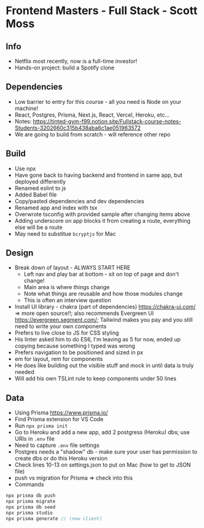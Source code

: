 # Frontend Masters - Full Stack - Scott Moss

## Info

- Netflix most recently, now is a full-time investor!
- Hands-on project: build a Spotify clone

## Dependencies

- Low barrier to entry for this course - all you need is Node on your machine!
- React, Postgres, Prisma, Next.js, React, Vercel, Heroku, etc...
- Notes: <https://tinted-gym-f99.notion.site/Fullstack-course-notes-Students-3202660c315b438aba6c1ae051963572>
- We are going to build from scratch - will reference other repo

## Build

- Use npx
- Have gone back to having backend and frontend in same app, but deployed differently
- Renamed eslint to js
- Added Babel file
- Copy/pasted dependencies and dev dependencies
- Renamed app and index with tsx
- Overwrote tsconfig with provided sample after changing items above
- Adding underscore on app blocks it from creating a route, everything else will be a route
- May need to substitue `bcryptjs` for Mac

## Design

- Break down of layout - ALWAYS START HERE
  - Left nav and play bar at bottom - sit on top of page and don't change!
  - Main area is where things change
  - Note what things are reusable and how those modules change
  - This is often an interview question
- Install UI library - chakra (part of dependencies) <https://chakra-ui.com/> => more open source!!; also recommends Evergreen UI <https://evergreen.segment.com/>; Tailwind makes you pay and you still need to write your own components
- Prefers to live close to JS for CSS styling
- His linter asked him to do ES6, I'm leaving as 5 for now, ended up copying because something I typed was wrong
- Prefers navigation to be positioned and sized in px
- em for layout, rem for components
- He does like building out the visible stuff and mock in until data is truly needed
- Will add his own TSLint rule to keep components under 50 lines

## Data

- Using Prisma <https://www.prisma.io/>
- Find Prisma extension for VS Code
- Run `npx prisma init`
- Go to Heroku and add a new app, add 2 postgress (Heroku) dbs; use URIs in `.env` file
- Need to capture `.env` file settings
- Postgres needs a "shadow" db - make sure your user has permission to create dbs or do this Heroku version
- Check lines 10-13 on settings.json to put on Mac (how to get to JSON file)
- push vs migration for Prisma => check into this
- Commands

```javascript
npx prisma db push
npx prisma migrate
npx prisma db seed
npx prisma studio
npx prisma generate // (new client)
```
